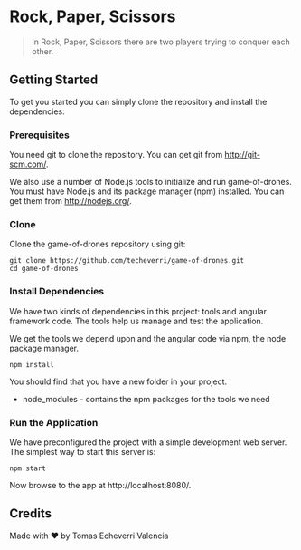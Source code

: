 # Rock, Paper, Scissors

> In Rock, Paper, Scissors there are two players trying to conquer each other.

## Getting Started

To get you started you can simply clone the repository and install the dependencies:

### Prerequisites

You need git to clone the repository. You can get git from http://git-scm.com/.

We also use a number of Node.js tools to initialize and run game-of-drones. You must have Node.js and its package manager (npm) installed. You can get them from http://nodejs.org/.

### Clone

Clone the game-of-drones repository using git:

    git clone https://github.com/techeverri/game-of-drones.git
    cd game-of-drones

### Install Dependencies

We have two kinds of dependencies in this project: tools and angular framework code. The tools help us manage and test the application.

We get the tools we depend upon and the angular code via npm, the node package manager.

    npm install

You should find that you have a new folder in your project.

* node_modules - contains the npm packages for the tools we need

### Run the Application

We have preconfigured the project with a simple development web server. The simplest way to start this server is:

    npm start

Now browse to the app at http://localhost:8080/.

## Credits

Made with ❤ by Tomas Echeverri Valencia
